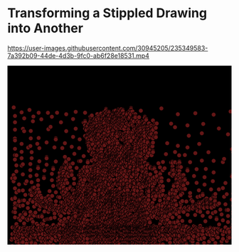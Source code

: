 # Transforming a Stippled Drawing into Another

https://user-images.githubusercontent.com/30945205/235349583-7a392b09-44de-4d3b-9fc0-ab6f28e18531.mp4

![main](/Screenshots/transforming_pics.png)






